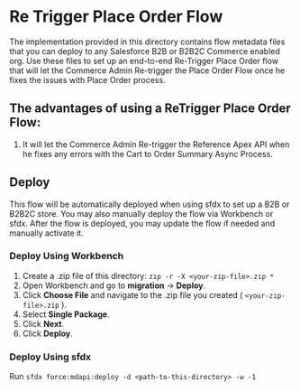 # Re Trigger Place Order Flow

The implementation provided in this directory contains flow metadata files that you can deploy to any Salesforce B2B or B2B2C Commerce enabled org. Use these files to set up an end-to-end Re-Trigger Place Order flow that will let the Commerce Admin Re-trigger the Place Order Flow once he fixes the issues with Place Order process.

## The advantages of using a ReTrigger Place Order Flow:

1. It will let the Commerce Admin Re-trigger the Reference Apex API when he fixes any errors with the Cart to Order Summary Async Process.

## Deploy

This flow will be automatically deployed when using sfdx to set up a B2B or B2B2C store. You may also manually deploy the flow via Workbench or sfdx.
After the flow is deployed, you may update the flow if needed and manually activate it.

### Deploy Using Workbench

1.  Create a .zip file of this directory:
    `zip -r -X <your-zip-file>.zip *`
2.  Open Workbench and go to **migration** -> **Deploy**.
3.  Click **Choose File** and navigate to the .zip file you created ( `<your-zip-file>.zip` ).
4.  Select **Single Package**.
5.  Click **Next**.
6.  Click **Deploy**.

### Deploy Using sfdx

Run `sfdx force:mdapi:deploy -d <path-to-this-directory> -w -1`
